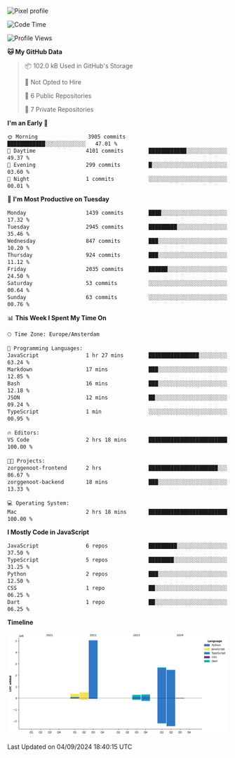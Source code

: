 ![Pixel profile](https://pixel-profile.vercel.app/api/github-stats?username=Atchferox&screen_effect=true&theme=rainbow
)


<!--START_SECTION:waka-->
![Code Time](http://img.shields.io/badge/Code%20Time-408%20hrs%207%20mins-blue)

![Profile Views](http://img.shields.io/badge/Profile%20Views-0-blue)

**🐱 My GitHub Data** 

> 📦 102.0 kB Used in GitHub's Storage 
 > 
> 🚫 Not Opted to Hire
 > 
> 📜 6 Public Repositories 
 > 
> 🔑 7 Private Repositories 
 > 
**I'm an Early 🐤** 

```text
🌞 Morning                3905 commits        ████████████░░░░░░░░░░░░░   47.01 % 
🌆 Daytime                4101 commits        ████████████░░░░░░░░░░░░░   49.37 % 
🌃 Evening                299 commits         █░░░░░░░░░░░░░░░░░░░░░░░░   03.60 % 
🌙 Night                  1 commits           ░░░░░░░░░░░░░░░░░░░░░░░░░   00.01 % 
```
📅 **I'm Most Productive on Tuesday** 

```text
Monday                   1439 commits        ████░░░░░░░░░░░░░░░░░░░░░   17.32 % 
Tuesday                  2945 commits        █████████░░░░░░░░░░░░░░░░   35.46 % 
Wednesday                847 commits         ███░░░░░░░░░░░░░░░░░░░░░░   10.20 % 
Thursday                 924 commits         ███░░░░░░░░░░░░░░░░░░░░░░   11.12 % 
Friday                   2035 commits        ██████░░░░░░░░░░░░░░░░░░░   24.50 % 
Saturday                 53 commits          ░░░░░░░░░░░░░░░░░░░░░░░░░   00.64 % 
Sunday                   63 commits          ░░░░░░░░░░░░░░░░░░░░░░░░░   00.76 % 
```


📊 **This Week I Spent My Time On** 

```text
🕑︎ Time Zone: Europe/Amsterdam

💬 Programming Languages: 
JavaScript               1 hr 27 mins        ████████████████░░░░░░░░░   63.24 % 
Markdown                 17 mins             ███░░░░░░░░░░░░░░░░░░░░░░   12.85 % 
Bash                     16 mins             ███░░░░░░░░░░░░░░░░░░░░░░   12.18 % 
JSON                     12 mins             ██░░░░░░░░░░░░░░░░░░░░░░░   09.24 % 
TypeScript               1 min               ░░░░░░░░░░░░░░░░░░░░░░░░░   00.95 % 

🔥 Editors: 
VS Code                  2 hrs 18 mins       █████████████████████████   100.00 % 

🐱‍💻 Projects: 
zorggenoot-frontend      2 hrs               ██████████████████████░░░   86.67 % 
zorggenoot-backend       18 mins             ███░░░░░░░░░░░░░░░░░░░░░░   13.33 % 

💻 Operating System: 
Mac                      2 hrs 18 mins       █████████████████████████   100.00 % 
```

**I Mostly Code in JavaScript** 

```text
JavaScript               6 repos             █████████░░░░░░░░░░░░░░░░   37.50 % 
TypeScript               5 repos             ████████░░░░░░░░░░░░░░░░░   31.25 % 
Python                   2 repos             ███░░░░░░░░░░░░░░░░░░░░░░   12.50 % 
CSS                      1 repo              ██░░░░░░░░░░░░░░░░░░░░░░░   06.25 % 
Dart                     1 repo              ██░░░░░░░░░░░░░░░░░░░░░░░   06.25 % 
```



**Timeline**

![Lines of Code chart](https://raw.githubusercontent.com/Atchferox/Atchferox/main/assets/bar_graph.png)


 Last Updated on 04/09/2024 18:40:15 UTC
<!--END_SECTION:waka-->
